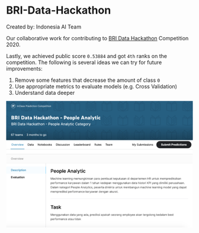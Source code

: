 # BRI-Data-Hackathon
Created by: Indonesia AI Team

Our collaborative work for contributing to <a target="_blank" href="https://www.kaggle.com/c/bri-data-hackathon-people-analytic/overview">BRI Data Hackathon</a> Competition 2020.

Lastly, we achieved public score `0.53884` and got `4th` ranks on the competition. The following is several ideas we can try for future improvements:

1. Remove some features that decrease the amount of class `0`
2. Use appropriate metrics to evaluate models (e.g. Cross Validation)
3. Understand data deeper

![](./bri-kaggle-walpaper.png)
